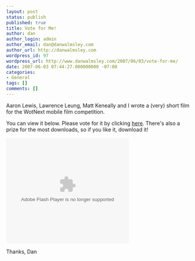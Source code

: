 ```yaml
---
layout: post
status: publish
published: true
title: Vote for Me!
author: dan
author_login: admin
author_email: dan@danwalmsley.com
author_url: http://danwalmsley.com
wordpress_id: 97
wordpress_url: http://www.danwalmsley.com/2007/06/03/vote-for-me/
date: 2007-06-03 07:44:27.000000000 -07:00
categories:
- General
tags: []
comments: []
---
```

Aaron Lewis, Lawrence Leung, Matt Keneally and I wrote a (very) short film for the WotNext mobile film competition.

You can view it below. Please vote for it by clicking <a href="http://www.wotnext.com.au/link/direct.asp?id=5107">here</a>. There's also a prize for the most downloads, so if you like it, download it!

<embed src="http://www.wotnext.com.au/flash/embedPlayer.swf" quality="high" pluginspage="http://www.macromedia.com/go/getflashplayer" FlashVars="mediaURL=http%3A%2F%2Fwww%2Ewotnext%2Ecom%2Eau%2Flink%2Fembed%2Easp%3Fid%3D5107" type="application/x-shockwave-flash" width="332" height="285"></embed>

Thanks,
Dan
